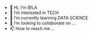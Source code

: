 - 👋 Hi, I’m @LA
- 👀 I’m interested in TECH 
- 🌱 I’m currently learning DATA SCIENCE
- 💞️ I’m looking to collaborate on ...
- 📫 How to reach me ...

<!---
LIKHITHADITHYA/LIKHITHADITHYA is a ✨ special ✨ repository because its `README.md` (this file) appears on your GitHub profile.
You can click the Preview link to take a look at your changes.
--->
